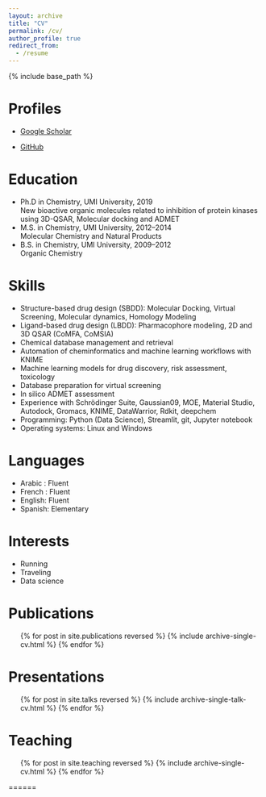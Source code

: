 ```yaml
---
layout: archive
title: "CV"
permalink: /cv/
author_profile: true
redirect_from:
  - /resume
---
```


{% include base_path %}

Profiles
======
* [Google Scholar](https://scholar.google.com/citations?user=nzQ-UzAAAAAJ&hl=en&oi=ao)
<!-- * [ORCID](http://orcid.org/yourorcidurl) -->
* [GitHub](https://github.com/Aouidate)

Education
======
* Ph.D in Chemistry, UMI University, 2019  
  New bioactive organic molecules related to inhibition of protein kinases using 3D-QSAR, Molecular docking and ADMET
* M.S. in Chemistry, UMI University, 2012–2014  
  Molecular Chemistry and Natural Products
* B.S. in Chemistry, UMI University, 2009–2012  
  Organic Chemistry

Skills
======
* Structure-based drug design (SBDD): Molecular Docking, Virtual Screening, Molecular dynamics, Homology Modeling  
* Ligand-based drug design (LBDD): Pharmacophore modeling, 2D and 3D QSAR (CoMFA, CoMSIA)  
* Chemical database management and retrieval  
* Automation of cheminformatics and machine learning workflows with KNIME  
* Machine learning models for drug discovery, risk assessment, toxicology  
* Database preparation for virtual screening  
* In silico ADMET assessment  
* Experience with Schrödinger Suite, Gaussian09, MOE, Material Studio, Autodock, Gromacs, KNIME, DataWarrior, Rdkit, deepchem  
* Programming: Python (Data Science), Streamlit, git, Jupyter notebook  
* Operating systems: Linux and Windows  

Languages
======
* Arabic : Fluent  
* French : Fluent  
* English: Fluent  
* Spanish: Elementary  

Interests
======
* Running  
* Traveling  
* Data science  

Publications
======
<ul>{% for post in site.publications reversed %}
  {% include archive-single-cv.html %}
{% endfor %}</ul>

Presentations
======
<ul>{% for post in site.talks reversed %}
  {% include archive-single-talk-cv.html %}
{% endfor %}</ul>

Teaching
======
<ul>{% for post in site.teaching reversed %}
  {% include archive-single-cv.html %}
{% endfor %}</ul>

<!-- Service and leadership -->
======
<!-- * Currently signed in to 43 different Slack teams -->
